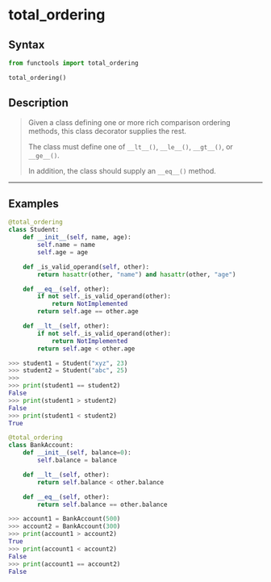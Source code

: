 # total_ordering

## Syntax

```python
from functools import total_ordering

total_ordering()
```

## Description

> Given a class defining one or more rich comparison ordering methods,
> this class decorator supplies the rest.
>
> The class must define one of `__lt__()`, `__le__()`, `__gt__()`, or `__ge__()`.
>
> In addition, the class should supply an `__eq__()` method.
---

## Examples

```python
@total_ordering
class Student:
    def __init__(self, name, age):
        self.name = name
        self.age = age

    def _is_valid_operand(self, other):
        return hasattr(other, "name") and hasattr(other, "age")

    def __eq__(self, other):
        if not self._is_valid_operand(other):
            return NotImplemented
        return self.age == other.age

    def __lt__(self, other):
        if not self._is_valid_operand(other):
            return NotImplemented
        return self.age < other.age

>>> student1 = Student("xyz", 23)
>>> student2 = Student("abc", 25)
>>> 
>>> print(student1 == student2)
False
>>> print(student1 > student2)
False
>>> print(student1 < student2)
True
```

```python
@total_ordering
class BankAccount:
    def __init__(self, balance=0):
        self.balance = balance

    def __lt__(self, other):
        return self.balance < other.balance

    def __eq__(self, other):
        return self.balance == other.balance

>>> account1 = BankAccount(500)
>>> account2 = BankAccount(300)
>>> print(account1 > account2)
True
>>> print(account1 < account2)
False
>>> print(account1 == account2)
False
```
